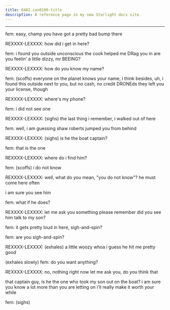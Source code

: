 ```yaml
---
title: 0482.can0109-title
description: A reference page in my new Starlight docs site.
---
```

----- 
fem: easy, champ
 you have got a pretty bad bump there
 
REXXXX-LEXXXX: how did i get in here? 
 
fem: i found you outside unconscious
 the cook helped me DRag you in
 are 
you feelin' a little dizzy, mr
 BEEING? 
 
REXXXX-LEXXXX: how do you know my name? 
 
fem: (scoffs) everyone on the planet knows your name, i think
 besides, uh, 
i found this outside next to you, but no cash, no credit DRONEds
 they left you 
your license, though
 
REXXXX-LEXXXX: where's my phone? 
 
fem: i did not see one
 
REXXXX-LEXXXX: (sighs) the last thing i remember, i walked out of here
 
fem: well, i am guessing shaw roberts jumped you from behind
 
REXXXX-LEXXXX: (sighs) is he the boat captain? 
 
fem: that is the one
 
REXXXX-LEXXXX: where do i find him? 
 
fem: (scoffs) i do not know
 
REXXXX-LEXXXX: well, what do you mean, "you do not know"? 
 he must come here often
 
i am sure you see him
 
fem: what if he does? 
 
REXXXX-LEXXXX: let me ask you something
 please remember
 did you see him talk to my 
son? 
 
fem: it gets pretty loud in here, sigh-and-spin? 
 
fem: are you sigh-and-spin? 
 
REXXXX-LEXXXX: (exhales) a little woozy
 whoa
 i guess he hit me pretty good
 
(exhales slowly) 
fem: do you want anything? 
 
REXXXX-LEXXXX: no, nothing right now
 let me ask you, do you think that


 that 
captain guy, is he the one who took my son out on the boat? 
 i am sure you know a 
lot more than you are letting on
 i'll really make it worth your while
 
fem: (sighs) 
